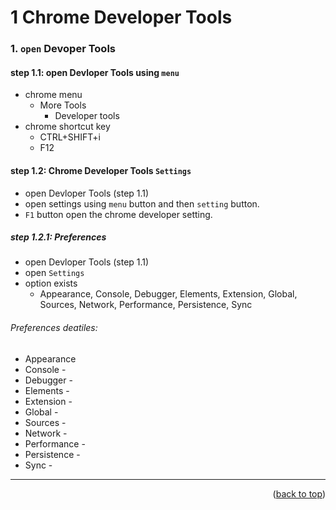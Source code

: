 <a name="topage"></a>

# 1 Chrome Developer Tools

### 1. `open` Devoper Tools 

#### step 1.1: open Devloper Tools using `menu`
* chrome menu 
    * More Tools
        * Developer tools
* chrome shortcut key
    * CTRL+SHIFT+i
    * F12
 
  
#### step 1.2: Chrome Developer Tools `Settings`
* open Devloper Tools (step 1.1)
* open settings using `menu` button and then `setting` button.
* `F1` button open the chrome developer setting.

##### step 1.2.1: Preferences
* open Devloper Tools (step 1.1)
* open `Settings`
* option exists
    * Appearance, Console, Debugger, Elements, Extension, Global, Sources, Network, Performance, Persistence, Sync

###### Preferences deatiles:
* Appearance 
* Console - 
* Debugger - 
* Elements - 
* Extension - 
* Global - 
* Sources - 
* Network - 
* Performance - 
* Persistence - 
* Sync - 


----

<p align="right">(<a href="#topage">back to top</a>)</p>
<br/>
<br/>
